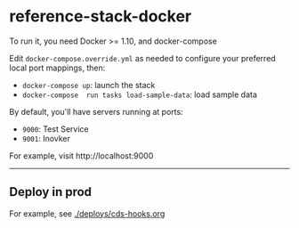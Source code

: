 # reference-stack-docker

To run it, you need Docker >= 1.10, and docker-compose

Edit `docker-compose.override.yml` as needed to configure your preferred local port mappings, then:

 * `docker-compose up`: launch the stack
 * `docker-compose  run tasks load-sample-data`: load sample data


By default, you'll have servers running at ports:

 * `9000`: Test Service
 * `9001`: Inovker

For example, visit http://localhost:9000

---

## Deploy in prod

For example, see [./deploys/cds-hooks.org](./deploys/cds-hooks.org)
